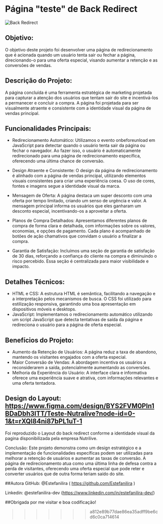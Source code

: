 # Página "teste" de Back Redirect

![Back Redirect](https://github.com/Estefanilira/back-redirect-pv/assets/126111557/a3d8d60f-2d42-46b5-9e45-87d98fbb0cd1)


## Objetivo:
O objetivo deste projeto foi desenvolver uma página de redirecionamento que é acionada quando um usuário tenta sair ou fechar a página, 
direcionando-o para uma oferta especial, visando aumentar a retenção e as conversões de vendas.

## Descrição do Projeto:
A página concluída é uma ferramenta estratégica de marketing projetada para capturar a atenção dos usuários que tentam sair do site e incentivá-los a permanecer e concluir a compra. 
A página foi projetada para ser visualmente atraente e consistente com a identidade visual da página de vendas principal.

## Funcionalidades Principais:

* Redirecionamento Automático:
Utilizamos o evento onbeforeunload em JavaScript para detectar quando o usuário tenta sair da página ou fechar o navegador. 
Ao fazer isso, o usuário é automaticamente redirecionado para uma página de redirecionamento específica, oferecendo uma última chance de conversão.

* Design Atraente e Consistente:
O design da página de redirecionamento é alinhado com a página de vendas principal, utilizando elementos visuais consistentes para criar uma experiência coesa. O uso de cores, fontes e imagens segue a identidade visual da marca.

* Mensagem de Oferta:
A página destaca um super desconto com uma oferta por tempo limitado, criando um senso de urgência e valor. A mensagem principal informa os usuários que eles ganharam um desconto especial, incentivando-os a aproveitar a oferta.

* Planos de Compra Detalhados:
Apresentamos diferentes planos de compra de forma clara e detalhada, com informações sobre os valores, economias, e opções de pagamento. Cada plano é acompanhado de botões de ação chamativos que convidam o usuário a finalizar a compra.

* Garantia de Satisfação:
Incluímos uma seção de garantia de satisfação de 30 dias, reforçando a confiança do cliente na compra e diminuindo o risco percebido. Essa seção é centralizada para maior visibilidade e impacto.

## Detalhes Técnicos:

* HTML e CSS:
A estrutura HTML é semântica, facilitando a navegação e a interpretação pelos mecanismos de busca. O CSS foi utilizado para estilização responsiva, garantindo uma boa apresentação em dispositivos móveis e desktops.
* JavaScript:
Implementamos o redirecionamento automático utilizando um script JavaScript que detecta tentativas de saída da página e redireciona o usuário para a página de oferta especial.

## Benefícios do Projeto:

* Aumento da Retenção de Usuários:
A página reduz a taxa de abandono, mantendo os visitantes engajados com a oferta especial.
* Maior Conversão de Vendas:
A abordagem incentiva os usuários a reconsiderarem a saída, potencialmente aumentando as conversões.
* Melhoria da Experiência do Usuário:
A interface clara e informativa oferece uma experiência suave e atrativa, com informações relevantes e uma oferta tentadora.

## Design do Layout: https://www.figma.com/design/BYS2FVM0PIn1BDaDbh3ITT/Teste-Nutralive?node-id=0-1&t=rXQl84ni87bPL1uT-1

Foi reproduzido o Layout do back redirect conforme a identidade visual da pagina disponibilizada pela empresa Nutrilive.

Conclusão:
Este projeto demonstra como um design estratégico e a implementação de funcionalidades específicas podem ser utilizadas para melhorar a retenção de usuários e aumentar as taxas de conversão. 
A página de redirecionamento atua como uma última linha de defesa contra a perda de visitantes, oferecendo uma oferta especial que pode reter e converter usuários que de outra forma teriam saído do site.

##Autora
GitHub: @Estefanilira ( https://github.com/Estefanilira )

Linkedin: @estefanilira-dev (https://www.linkedin.com/in/estefanilira-dev/)

##Obrigada por me visitar e boa codificação!
>>>>>>> a812e89b77dae86ea35adff9be6cd6c0ca714614
